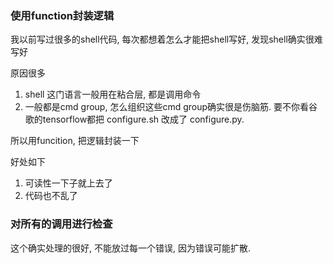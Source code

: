 ### 使用function封装逻辑

我以前写过很多的shell代码, 每次都想着怎么才能把shell写好, 发现shell确实很难写好

原因很多
1. shell 这门语言一般用在粘合层, 都是调用命令
2. 一般都是cmd group, 怎么组织这些cmd group确实很是伤脑筋. 要不你看谷歌的tensorflow都把 configure.sh 改成了 configure.py.

所以用funcition, 把逻辑封装一下

好处如下
1. 可读性一下子就上去了
2. 代码也不乱了


### 对所有的调用进行检查

这个确实处理的很好, 不能放过每一个错误, 因为错误可能扩散.

